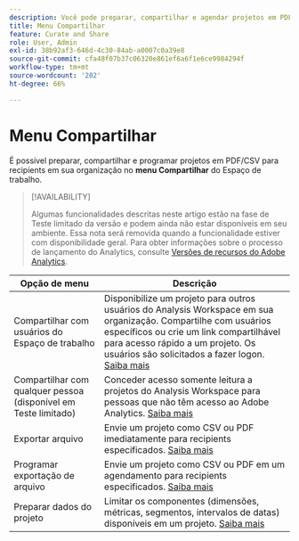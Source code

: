 ```yaml
---
description: Você pode preparar, compartilhar e agendar projetos em PDF/CSV para recipients em sua organização.
title: Menu Compartilhar
feature: Curate and Share
role: User, Admin
exl-id: 38b92af3-646d-4c30-84ab-a0007c0a39e8
source-git-commit: cfa48f07b37c06320e861ef6a6f1e6ce9984294f
workflow-type: tm+mt
source-wordcount: '202'
ht-degree: 66%

---
```


# Menu Compartilhar

É possível preparar, compartilhar e programar projetos em PDF/CSV para recipients em sua organização no **menu Compartilhar** do Espaço de trabalho.

>[!AVAILABILITY]
>
>Algumas funcionalidades descritas neste artigo estão na fase de Teste limitado da versão e podem ainda não estar disponíveis em seu ambiente. Essa nota será removida quando a funcionalidade estiver com disponibilidade geral. Para obter informações sobre o processo de lançamento do Analytics, consulte [Versões de recursos do Adobe Analytics](/help/release-notes/releases.md).

| Opção de menu | Descrição |
|---|---|
| Compartilhar com usuários do Espaço de trabalho | Disponibilize um projeto para outros usuários do Analysis Workspace em sua organização. Compartilhe com usuários específicos ou crie um link compartilhável para acesso rápido a um projeto. Os usuários são solicitados a fazer logon. [Saiba mais](/help/analyze/analysis-workspace/curate-share/share-projects.md) |
| Compartilhar com qualquer pessoa (disponível em Teste limitado) | Conceder acesso somente leitura a projetos do Analysis Workspace para pessoas que não têm acesso ao Adobe Analytics. [Saiba mais](/help/analyze/analysis-workspace/curate-share/share-projects.md) |
| Exportar arquivo | Envie um projeto como CSV ou PDF imediatamente para recipients especificados. [Saiba mais](/help/analyze/analysis-workspace/curate-share/t-schedule-report.md) |
| Programar exportação de arquivo | Envie um projeto como CSV ou PDF em um agendamento para recipients especificados. [Saiba mais](/help/analyze/analysis-workspace/curate-share/t-schedule-report.md) |
| Preparar dados do projeto | Limitar os componentes (dimensões, métricas, segmentos, intervalos de datas) disponíveis em um projeto. [Saiba mais](/help/analyze/analysis-workspace/curate-share/curate.md) |
